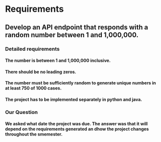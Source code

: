 # Requirements
## Develop an API endpoint that responds with a random number between 1 and 1,000,000. 
### Detailed requirements
#### The number is between 1 and 1,000,000 inclusive.
#### There should be no leading zeros.
#### The number must be sufficiently random to generate unique numbers in at least 750 of 1000 cases. 
#### The project has to be implemented separately in python and java.
### Our Question
#### We asked what date the project was due. The answer was that it will depend on the requirements generated an dhow the project changes throughout the smemester.
